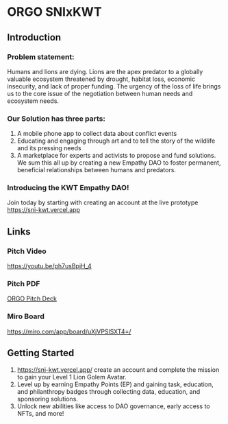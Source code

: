 # ORGO SNIxKWT

## Introduction 
### Problem statement: 

Humans and lions are dying. Lions are the apex predator to a globally valuable ecosystem threatened by drought, habitat loss, economic insecurity, and lack of proper funding. The urgency of the loss of life brings us to the core issue of the negotiation between human needs and ecosystem needs.

### Our Solution has three parts:
1. A mobile phone app to collect data about conflict events
2. Educating and engaging through art and to tell the story of the wildlife and its pressing needs
3. A marketplace for experts and activists to propose and fund solutions.
We sum this all up by creating a new Empathy DAO to foster permanent, beneficial relationships between humans and predators.

### Introducing the KWT Empathy DAO!
Join today by starting with creating an account at the live prototype https://sni-kwt.vercel.app

## Links

### Pitch Video
https://youtu.be/ph7usBpjH_4

### Pitch PDF
[ORGO Pitch Deck](ORGO%20Pitch%20Deck%20for%20SNI%20x%20KWT.pdf)

### Miro Board
https://miro.com/app/board/uXjVPSlSXT4=/


## Getting Started
1. https://sni-kwt.vercel.app/ create an account and complete the mission to gain your Level 1 Lion Golem Avatar.
2. Level up by earning Empathy Points (EP) and gaining task, education, and philanthropy badges through collecting data, education, and sponsoring solutions.
3. Unlock new abilities like access to DAO governance, early access to NFTs, and more!
